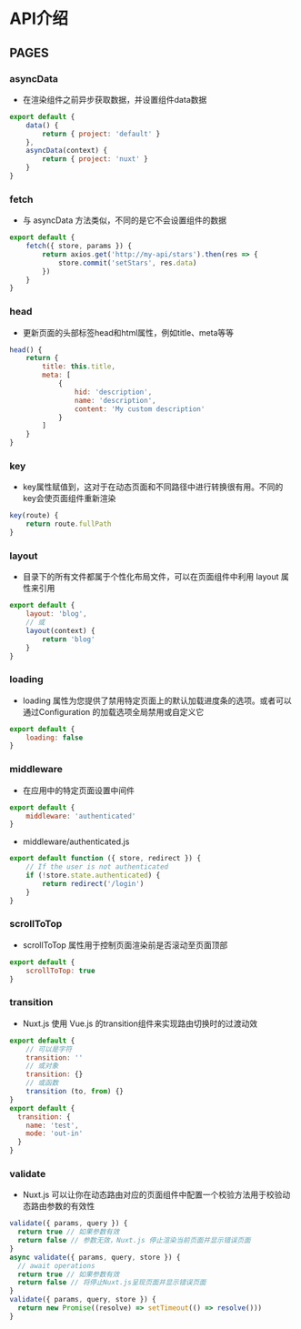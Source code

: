 
# API介绍

## PAGES
### asyncData
- 在渲染组件之前异步获取数据，并设置组件data数据
``` js
export default {
    data() {
        return { project: 'default' }
    },
    asyncData(context) {
        return { project: 'nuxt' }
    }
}
```

### fetch
- 与 asyncData 方法类似，不同的是它不会设置组件的数据
``` js
export default {
    fetch({ store, params }) {
        return axios.get('http://my-api/stars').then(res => {
            store.commit('setStars', res.data)
        })
    }
}
```

### head
- 更新页面的头部标签head和html属性，例如title、meta等等
``` js
head() {
    return {
        title: this.title,
        meta: [
            {
                hid: 'description',
                name: 'description',
                content: 'My custom description'
            }
        ]
    }
}
```

### key
- key属性赋值到<router-view>，这对于在动态页面和不同路径中进行转换很有用。不同的key会使页面组件重新渲染
``` js
key(route) {
    return route.fullPath
}
```

### layout
- 目录下的所有文件都属于个性化布局文件，可以在页面组件中利用 layout 属性来引用
``` js
export default {
    layout: 'blog',
    // 或
    layout(context) {
        return 'blog'
    }
}
```

### loading
- loading 属性为您提供了禁用特定页面上的默认加载进度条的选项。或者可以通过Configuration 的加载选项全局禁用或自定义它
``` js
export default {
    loading: false
}
```

### middleware
- 在应用中的特定页面设置中间件
``` js
export default {
    middleware: 'authenticated'
}
```
- middleware/authenticated.js
``` js
export default function ({ store, redirect }) {
    // If the user is not authenticated
    if (!store.state.authenticated) {
        return redirect('/login')
    }
}
```

### scrollToTop
- scrollToTop 属性用于控制页面渲染前是否滚动至页面顶部
``` js
export default {
    scrollToTop: true
}
```

### transition
- Nuxt.js 使用 Vue.js 的transition组件来实现路由切换时的过渡动效
``` js
export default {
    // 可以是字符
    transition: ''
    // 或对象
    transition: {}
    // 或函数
    transition (to, from) {}
}
export default {
  transition: {
    name: 'test',
    mode: 'out-in'
  }
}
```

### validate
- Nuxt.js 可以让你在动态路由对应的页面组件中配置一个校验方法用于校验动态路由参数的有效性
``` js
validate({ params, query }) {
  return true // 如果参数有效
  return false // 参数无效，Nuxt.js 停止渲染当前页面并显示错误页面
}
async validate({ params, query, store }) {
  // await operations
  return true // 如果参数有效
  return false // 将停止Nuxt.js呈现页面并显示错误页面
}
validate({ params, query, store }) {
  return new Promise((resolve) => setTimeout(() => resolve()))
}
```
